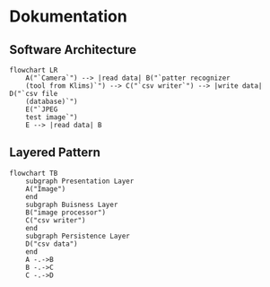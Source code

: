 # Dokumentation

## Software Architecture

```mermaid
flowchart LR
    A("`Camera`") --> |read data| B("`patter recognizer
    (tool from Klims)`") --> C("`csv writer`") --> |write data| D("`csv file
    (database)`")
    E("`JPEG 
    test image`")
    E --> |read data| B
```
## Layered Pattern

```mermaid
flowchart TB
    subgraph Presentation Layer
    A("Image")
    end
    subgraph Buisness Layer
    B("image processor")
    C("csv writer")
    end
    subgraph Persistence Layer
    D("csv data")
    end
    A -.->B
    B -.->C
    C -.->D
```
## 










